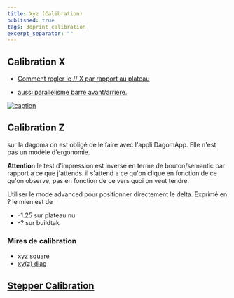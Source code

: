 ```yaml
---
title: Xyz (Calibration)
published: true
tags: 3dprint calibration
excerpt_separator: ""
---
```

## Calibration X
- [Comment regler le // X par rapport au plateau](https://www.lesimprimantes3d.fr/forum/topic/4517-probl%C3%A8me-parall%C3%A9lisme-axe-x-et-plateau/)

- [aussi parallelisme barre avant/arriere.](https://www.lesimprimantes3d.fr/forum/topic/1182-tuto-video-calibration-de-la-1ere-couche-pour-la-disco200-sans-capteur/)

[![caption](https://img.youtube.com/vi/3xyoIZ4oPYc/0.jpg)](https://www.youtube.com/watch?v=3xyoIZ4oPYc)


## Calibration Z
sur la dagoma on est obligé de le faire avec l'appli DagomApp.
Elle n'est pas un modèle d'ergonomie.

**Attention** le test d'impression est inversé en terme de bouton/semantic par rapport a ce que j'attends.
il s'attend a ce qu'on clique en fonction de ce qu'on observe, pas en fonction de ce vers quoi on veut tendre.

Utiliser le mode advanced pour positionner directement le delta.
Exprimé en ? 
le mien est de 
- -1.25 sur plateau nu
- -? sur buildtak

### Mires de calibration
- [xyz square](https://www.thingiverse.com/thing:2918028)
- [xy(z) diag](https://www.thingiverse.com/thing:3058427)

## [Stepper Calibration](https://reprap.org/wiki/Triffid_Hunter%27s_Calibration_Guide)
